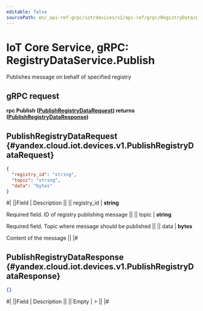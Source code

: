 ```yaml
---
editable: false
sourcePath: en/_api-ref-grpc/iot/devices/v1/api-ref/grpc/RegistryData/publish.md
---
```


# IoT Core Service, gRPC: RegistryDataService.Publish

Publishes message on behalf of specified registry

## gRPC request

**rpc Publish ([PublishRegistryDataRequest](#yandex.cloud.iot.devices.v1.PublishRegistryDataRequest)) returns ([PublishRegistryDataResponse](#yandex.cloud.iot.devices.v1.PublishRegistryDataResponse))**

## PublishRegistryDataRequest {#yandex.cloud.iot.devices.v1.PublishRegistryDataRequest}

```json
{
  "registry_id": "string",
  "topic": "string",
  "data": "bytes"
}
```

#|
||Field | Description ||
|| registry_id | **string**

Required field. ID of registry publishing message ||
|| topic | **string**

Required field. Topic where message should be published ||
|| data | **bytes**

Content of the message ||
|#

## PublishRegistryDataResponse {#yandex.cloud.iot.devices.v1.PublishRegistryDataResponse}

```json
{}
```

#|
||Field | Description ||
|| Empty | > ||
|#
